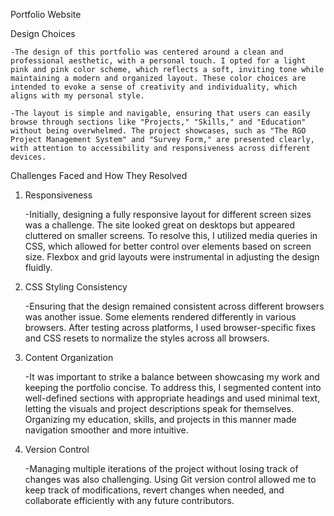 Portfolio Website


Design Choices

    -The design of this portfolio was centered around a clean and professional aesthetic, with a personal touch. I opted for a light pink and pink color scheme, which reflects a soft, inviting tone while maintaining a modern and organized layout. These color choices are intended to evoke a sense of creativity and individuality, which aligns with my personal style.

    -The layout is simple and navigable, ensuring that users can easily browse through sections like "Projects," "Skills," and "Education" without being overwhelmed. The project showcases, such as "The RGO Project Management System" and "Survey Form," are presented clearly, with attention to accessibility and responsiveness across different devices.



Challenges Faced and How They Resolved


1. Responsiveness

    -Initially, designing a fully responsive layout for different screen sizes was a challenge. The site looked great on desktops but appeared cluttered on smaller screens. To resolve this, I utilized media queries in CSS, which allowed for better control over elements based on screen size. Flexbox and grid layouts were instrumental in adjusting the design fluidly.

2. CSS Styling Consistency

    -Ensuring that the design remained consistent across different browsers was another issue. Some elements rendered differently in various browsers. After testing across platforms, I used browser-specific fixes and CSS resets to normalize the styles across all browsers.

3. Content Organization

    -It was important to strike a balance between showcasing my work and keeping the portfolio concise. To address this, I segmented content into well-defined sections with appropriate headings and used minimal text, letting the visuals and project descriptions speak for themselves. Organizing my education, skills, and projects in this manner made navigation smoother and more intuitive.

4. Version Control

    -Managing multiple iterations of the project without losing track of changes was also challenging. Using Git version control allowed me to keep track of modifications, revert changes when needed, and collaborate efficiently with any future contributors.
